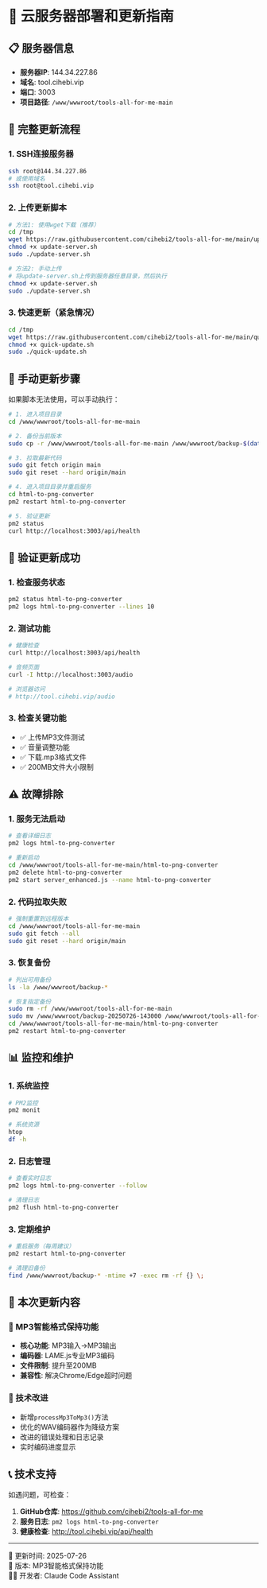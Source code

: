 # 🎵 云服务器部署和更新指南

## 📋 服务器信息
- **服务器IP**: 144.34.227.86  
- **域名**: tool.cihebi.vip
- **端口**: 3003
- **项目路径**: `/www/wwwroot/tools-all-for-me-main`

## 🚀 完整更新流程

### 1. SSH连接服务器
```bash
ssh root@144.34.227.86
# 或使用域名
ssh root@tool.cihebi.vip
```

### 2. 上传更新脚本
```bash
# 方法1: 使用wget下载（推荐）
cd /tmp
wget https://raw.githubusercontent.com/cihebi2/tools-all-for-me/main/update-server.sh
chmod +x update-server.sh
sudo ./update-server.sh

# 方法2: 手动上传
# 将update-server.sh上传到服务器任意目录，然后执行
chmod +x update-server.sh
sudo ./update-server.sh
```

### 3. 快速更新（紧急情况）
```bash
cd /tmp
wget https://raw.githubusercontent.com/cihebi2/tools-all-for-me/main/quick-update.sh
chmod +x quick-update.sh
sudo ./quick-update.sh
```

## 🔧 手动更新步骤

如果脚本无法使用，可以手动执行：

```bash
# 1. 进入项目目录
cd /www/wwwroot/tools-all-for-me-main

# 2. 备份当前版本
sudo cp -r /www/wwwroot/tools-all-for-me-main /www/wwwroot/backup-$(date +%Y%m%d-%H%M%S)

# 3. 拉取最新代码
sudo git fetch origin main
sudo git reset --hard origin/main

# 4. 进入项目目录并重启服务
cd html-to-png-converter
pm2 restart html-to-png-converter

# 5. 验证更新
pm2 status
curl http://localhost:3003/api/health
```

## 🎯 验证更新成功

### 1. 检查服务状态
```bash
pm2 status html-to-png-converter
pm2 logs html-to-png-converter --lines 10
```

### 2. 测试功能
```bash
# 健康检查
curl http://localhost:3003/api/health

# 音频页面
curl -I http://localhost:3003/audio

# 浏览器访问
# http://tool.cihebi.vip/audio
```

### 3. 检查关键功能
- ✅ 上传MP3文件测试
- ✅ 音量调整功能
- ✅ 下载.mp3格式文件
- ✅ 200MB文件大小限制

## ⚠️ 故障排除

### 1. 服务无法启动
```bash
# 查看详细日志
pm2 logs html-to-png-converter

# 重新启动
cd /www/wwwroot/tools-all-for-me-main/html-to-png-converter
pm2 delete html-to-png-converter
pm2 start server_enhanced.js --name html-to-png-converter
```

### 2. 代码拉取失败
```bash
# 强制重置到远程版本
cd /www/wwwroot/tools-all-for-me-main
sudo git fetch --all
sudo git reset --hard origin/main
```

### 3. 恢复备份
```bash
# 列出可用备份
ls -la /www/wwwroot/backup-*

# 恢复指定备份
sudo rm -rf /www/wwwroot/tools-all-for-me-main
sudo mv /www/wwwroot/backup-20250726-143000 /www/wwwroot/tools-all-for-me-main
cd /www/wwwroot/tools-all-for-me-main/html-to-png-converter
pm2 restart html-to-png-converter
```

## 📊 监控和维护

### 1. 系统监控
```bash
# PM2监控
pm2 monit

# 系统资源
htop
df -h
```

### 2. 日志管理
```bash
# 查看实时日志
pm2 logs html-to-png-converter --follow

# 清理日志
pm2 flush html-to-png-converter
```

### 3. 定期维护
```bash
# 重启服务（每周建议）
pm2 restart html-to-png-converter

# 清理旧备份
find /www/wwwroot/backup-* -mtime +7 -exec rm -rf {} \;
```

## 🎉 本次更新内容

### 🎵 MP3智能格式保持功能
- **核心功能**: MP3输入→MP3输出
- **编码器**: LAME.js专业MP3编码
- **文件限制**: 提升至200MB
- **兼容性**: 解决Chrome/Edge超时问题

### 🔧 技术改进
- 新增`processMp3ToMp3()`方法
- 优化的WAV编码器作为降级方案
- 改进的错误处理和日志记录
- 实时编码进度显示

## 📞 技术支持

如遇问题，可检查：
1. **GitHub仓库**: https://github.com/cihebi2/tools-all-for-me
2. **服务日志**: `pm2 logs html-to-png-converter`
3. **健康检查**: http://tool.cihebi.vip/api/health

---
📅 更新时间: 2025-07-26  
🚀 版本: MP3智能格式保持功能  
👨‍💻 开发者: Claude Code Assistant